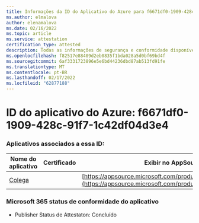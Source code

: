```yaml
---
title: Informações da ID do Aplicativo do Azure para f6671df0-1909-428c-91f7-1c42df04d3e4
ms.author: elmalova
author: elenamalova
ms.date: 02/16/2022
ms.topic: article
ms.service: attestation
certification_type: attested
description: Todas as informações de segurança e conformidade disponíveis para f6671df0-1909-428c-91f7-1c42df04d3e4.
ms.openlocfilehash: f82517e88409d2eb0835f1bda028a5d0bf69bd4f
ms.sourcegitcommit: 6af3331723896e5e6bd44236dbd87ab513fd91fe
ms.translationtype: MT
ms.contentlocale: pt-BR
ms.lasthandoff: 02/17/2022
ms.locfileid: "62877188"
---
```

# <a name="azure-app-id-f6671df0-1909-428c-91f7-1c42df04d3e4"></a>ID do aplicativo do Azure: f6671df0-1909-428c-91f7-1c42df04d3e4


### <a name="apps-associated-with-this-id"></a>Aplicativos associados a essa ID:
| **Nome do aplicativo** | **Certificado** | **Exibir no AppSource** |
|--------------|---------------|-----------------------|
| [Colega](https://docs.microsoft.com/microsoft-365-app-certification/forward/WA200002576) |  | [https://appsource.microsoft.com/product/office/WA200002576](https://appsource.microsoft.com/product/office/WA200002576) |

### <a name="microsoft-365-app-compliance-status"></a>Microsoft 365 status de conformidade do aplicativo
- Publisher Status de Attestaton: Concluído
